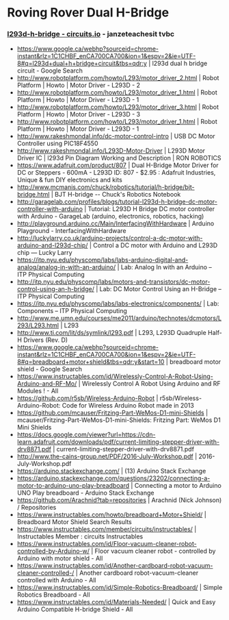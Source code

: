 # Roving Rover Dual H-Bridge

### [l293d-h-bridge - circuits.io](https://circuits.io/circuits/3946749-l293d-h-bridge/edit) - janzeteachesit tvbc

* https://www.google.ca/webhp?sourceid=chrome-instant&rlz=1C1CHBF_enCA700CA700&ion=1&espv=2&ie=UTF-8#q=l293d+dual+h+bridge+circuit&tbs=qdr:y | l293d dual h bridge circuit - Google Search
* http://www.robotplatform.com/howto/L293/motor_driver_2.html | Robot Platform | Howto | Motor Driver - L293D - 2
* http://www.robotplatform.com/howto/L293/motor_driver_1.html | Robot Platform | Howto | Motor Driver - L293D - 1
* http://www.robotplatform.com/howto/L293/motor_driver_3.html | Robot Platform | Howto | Motor Driver - L293D - 3
* http://www.robotplatform.com/howto/L293/motor_driver_1.html | Robot Platform | Howto | Motor Driver - L293D - 1
* http://www.rakeshmondal.info/dc-motor-control-intro | USB DC Motor Controller using PIC18F4550
* http://www.rakeshmondal.info/L293D-Motor-Driver | L293D Motor Driver IC | l293d Pin Diagram Working and Description | RON ROBOTICS
* https://www.adafruit.com/product/807 | Dual H-Bridge Motor Driver for DC or Steppers - 600mA - L293D ID: 807 - $2.95 : Adafruit Industries, Unique & fun DIY electronics and kits
* http://www.mcmanis.com/chuck/robotics/tutorial/h-bridge/bjt-bridge.html | BJT H-bridge -- Chuck's Robotics Notebook
* http://garagelab.com/profiles/blogs/tutorial-l293d-h-bridge-dc-motor-controller-with-arduino | Tutorial: L293D H Bridge DC motor controller with Arduino - GarageLab (arduino, electronics, robotics, hacking)
* http://playground.arduino.cc/Main/InterfacingWithHardware | Arduino Playground - InterfacingWithHardware
* http://luckylarry.co.uk/arduino-projects/control-a-dc-motor-with-arduino-and-l293d-chip/ | Control a DC motor with Arduino and L293D chip — Lucky Larry
* https://itp.nyu.edu/physcomp/labs/labs-arduino-digital-and-analog/analog-in-with-an-arduino/ | Lab: Analog In with an Arduino – ITP Physical Computing
* http://itp.nyu.edu/physcomp/labs/motors-and-transistors/dc-motor-control-using-an-h-bridge/ | Lab: DC Motor Control Using an H-Bridge – ITP Physical Computing
* https://itp.nyu.edu/physcomp/labs/labs-electronics/components/ | Lab: Components – ITP Physical Computing
* http://www.me.umn.edu/courses/me2011/arduino/technotes/dcmotors/L293/L293.html | L293
* http://www.ti.com/lit/ds/symlink/l293.pdf | L293, L293D Quadruple Half-H Drivers (Rev. D)
* https://www.google.ca/webhp?sourceid=chrome-instant&rlz=1C1CHBF_enCA700CA700&ion=1&espv=2&ie=UTF-8#q=breadboard+motor+shield&tbs=qdr:y&start=10 | breadboard motor shield - Google Search
* https://www.instructables.com/id/Wirelessly-Control-A-Robot-Using-Arduino-and-RF-Mo/ | Wirelessly Control A Robot Using Arduino and RF Modules ! - All
* https://github.com/r5sb/Wireless-Arduino-Robot | r5sb/Wireless-Arduino-Robot: Code for Wireless Arduino Robot made in 2013
* https://github.com/mcauser/Fritzing-Part-WeMos-D1-mini-Shields | mcauser/Fritzing-Part-WeMos-D1-mini-Shields: Fritzing Part: WeMos D1 Mini Shields
* https://docs.google.com/viewer?url=https://cdn-learn.adafruit.com/downloads/pdf/current-limiting-stepper-driver-with-drv8871.pdf | current-limiting-stepper-driver-with-drv8871.pdf
* http://www.the-cains-group.net/PDF/2016-July-Workshop.pdf | 2016-July-Workshop.pdf
* https://arduino.stackexchange.com/ | (13) Arduino Stack Exchange
* https://arduino.stackexchange.com/questions/23202/connecting-a-motor-to-arduino-uno-play-breadboard | Connecting a motor to Arduino UNO Play breadboard - Arduino Stack Exchange
* https://github.com/Arachnid?tab=repositories | Arachnid (Nick Johnson) / Repositories
* https://www.instructables.com/howto/breadboard+Motor+Shield/ | Breadboard Motor Shield Search Results
* https://www.instructables.com/member/circuits/instructables/ | Instructables Member : circuits Instructables
* https://www.instructables.com/id/Floor-vacuum-cleaner-robot-controlled-by-Arduino-w/ | Floor vacuum cleaner robot - controlled by Arduino with motor shield - All
* https://www.instructables.com/id/Another-cardboard-robot-vacuum-cleaner-controlled-/ | Another cardboard robot-vacuum-cleaner controlled with Arduino - All
* https://www.instructables.com/id/Simple-Robotics-Breadboard/ | Simple Robotics Breadboard - All
* https://www.instructables.com/id/Materials-Needed/ | Quick and Easy Arduino Compatible H-bridge Shield - All
